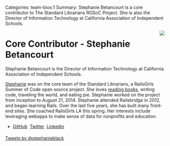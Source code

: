 Categories: team-bios:1
Summary: Stephanie Betancourt is a core contributor to The Standard Librarians RGSoC Project. She is also the Director of Information Technology at California Association of Independent Schools.

<img style="float: right" src="/attachments/stephaniepic.jpg" />


#  Core Contributor - Stephanie Betancourt


Stephanie Betancourt is the Director of Information Technology at California 
Association of Independent Schools.

[Stephanie](http://www.stephaniebetancourt.com) was on the core team of the Standard Librarians, a RailsGirls Summer of Code open source project. She loves [reading books](https://www.goodreads.com/user/show/7208734-stephanie), writing code, traveling the world, and eating pie. 
Stephanie worked on the project from inception to August 21, 2014.
Stephanie attended Railsbridge in 2012, and began learning Rails. Over the last five years, she has built many front-end sites. She coached RailsGirls LA this spring. Her interests include leveraging webapps to make sense of data for nonprofits and education.

+ [GitHub](http://www.github.com/stephaniebetancourt)  &#149; [Twitter](https://twitter.com/stephanieblack) &#149; [Linkedin](https://www.linkedin.com/in/stephaniebetancourt)

<a class="twitter-timeline" href="https://twitter.com/stephanieblack" data-widget-id="490198892151992320">Tweets by @stephanieblack</a>
<script>!function(d,s,id){var js,fjs=d.getElementsByTagName(s)[0],p=/^http:/.test(d.location)?'http':'https';if(!d.getElementById(id)){js=d.createElement(s);js.id=id;js.src=p+"://platform.twitter.com/widgets.js";fjs.parentNode.insertBefore(js,fjs);}}(document,"script","twitter-wjs");</script>

<script
  data-name="stephaniebetancourt"
  data-modules="base,details,stats,eventsStatis,orgs"
  data-reposNum="3"
  src="http://nodejs.in/octocard/bin/octocard.js">
</script>


